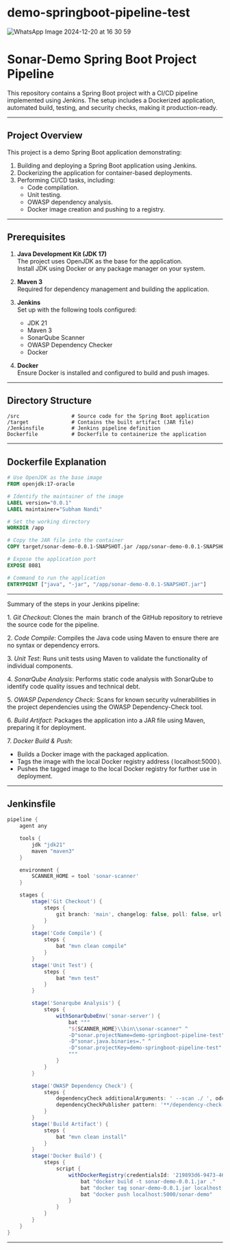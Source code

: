 # demo-springboot-pipeline-test
![WhatsApp Image 2024-12-20 at 16 30 59](https://github.com/user-attachments/assets/24538f05-5616-474b-a0f0-e859b68c1e36)

# Sonar-Demo Spring Boot Project Pipeline

This repository contains a Spring Boot project with a CI/CD pipeline implemented using Jenkins. The setup includes a Dockerized application, automated build, testing, and security checks, making it production-ready.

---

## Project Overview

This project is a demo Spring Boot application demonstrating:
1. Building and deploying a Spring Boot application using Jenkins.
2. Dockerizing the application for container-based deployments.
3. Performing CI/CD tasks, including:
   - Code compilation.
   - Unit testing.
   - OWASP dependency analysis.
   - Docker image creation and pushing to a registry.

---

## Prerequisites

1. **Java Development Kit (JDK 17)**  
   The project uses OpenJDK as the base for the application.  
   Install JDK using Docker or any package manager on your system.

2. **Maven 3**  
   Required for dependency management and building the application.

3. **Jenkins**  
   Set up with the following tools configured:
   - JDK 21
   - Maven 3
   - SonarQube Scanner
   - OWASP Dependency Checker
   - Docker

4. **Docker**  
   Ensure Docker is installed and configured to build and push images.

---

## Directory Structure

```
/src                 # Source code for the Spring Boot application
/target              # Contains the built artifact (JAR file)
/Jenkinsfile         # Jenkins pipeline definition
Dockerfile           # Dockerfile to containerize the application
```

---

## Dockerfile Explanation

```dockerfile
# Use OpenJDK as the base image
FROM openjdk:17-oracle

# Identify the maintainer of the image
LABEL version="0.0.1"
LABEL maintainer="Subham Nandi"

# Set the working directory
WORKDIR /app

# Copy the JAR file into the container
COPY target/sonar-demo-0.0.1-SNAPSHOT.jar /app/sonar-demo-0.0.1-SNAPSHOT.jar

# Expose the application port
EXPOSE 8081

# Command to run the application
ENTRYPOINT ["java", "-jar", "/app/sonar-demo-0.0.1-SNAPSHOT.jar"]
```

---

Summary of the steps in your Jenkins pipeline:

1.⁠ ⁠*Git Checkout*: Clones the ⁠ main ⁠ branch of the GitHub repository to retrieve the source code for the pipeline.

2.⁠ ⁠*Code Compile*: Compiles the Java code using Maven to ensure there are no syntax or dependency errors.

3.⁠ ⁠*Unit Test*: Runs unit tests using Maven to validate the functionality of individual components.

4.⁠ ⁠*SonarQube Analysis*: Performs static code analysis with SonarQube to identify code quality issues and technical debt.

5.⁠ ⁠*OWASP Dependency Check*: Scans for known security vulnerabilities in the project dependencies using the OWASP Dependency-Check tool.

6.⁠ ⁠*Build Artifact*: Packages the application into a JAR file using Maven, preparing it for deployment.

7.⁠ ⁠*Docker Build & Push*:
   - Builds a Docker image with the packaged application.
   - Tags the image with the local Docker registry address (⁠ localhost:5000 ⁠).
   - Pushes the tagged image to the local Docker registry for further use in deployment.

---

## Jenkinsfile

```groovy
pipeline {
    agent any

    tools {
        jdk "jdk21"
        maven "maven3"
    }

    environment {
        SCANNER_HOME = tool 'sonar-scanner'
    }

    stages {
        stage('Git Checkout') {
            steps {
                git branch: 'main', changelog: false, poll: false, url: 'https://github.com/SUBHAM-NANDI/demo-springboot-pipeline-test.git'
            }
        }
        stage('Code Compile') {
            steps {
                bat "mvn clean compile"
            }
        }
        stage('Unit Test') {
            steps {
                bat "mvn test"
            }
        }

        stage('Sonarqube Analysis') {
            steps {
                withSonarQubeEnv('sonar-server') {
                    bat """
                    "${SCANNER_HOME}\\bin\\sonar-scanner" ^
                    -D"sonar.projectName=demo-springboot-pipeline-test" ^
                    -D"sonar.java.binaries=." ^
                    -D"sonar.projectKey=demo-springboot-pipeline-test"
                    """
                }
            }
        }

        stage('OWASP Dependency Check') {
            steps {
                dependencyCheck additionalArguments: ' --scan ./ ', odcInstallation: 'dependency-check'
                dependencyCheckPublisher pattern: '**/dependency-check-report.xml'
            }
        }
        stage('Build Artifact') {
            steps {
                bat "mvn clean install"
            }
        }
        stage('Docker Build') {
            steps {
                script {
                    withDockerRegistry(credentialsId: '219893d6-9473-4660-8a2e-b6d192b8139e', toolName: 'docker') {
                        bat "docker build -t sonar-demo-0.0.1.jar ."
                        bat "docker tag sonar-demo-0.0.1.jar localhost:5000/sonar-demo"
                        bat "docker push localhost:5000/sonar-demo"
                    }
                } 
            }
        }
    }
}
```

---

